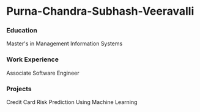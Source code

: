 # Purna-Chandra-Subhash-Veeravalli
### Education
Master's in Management Information Systems

### Work Experience
Associate Software Engineer

### Projects
Credit Card Risk Prediction Using Machine Learning
